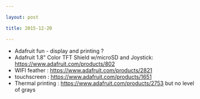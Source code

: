 ```yaml
---

layout: post

title: 2015-12-20

---
```



-   Adafruit fun - display and printing ?
-   Adafruit 1.8" Color TFT Shield w/microSD and Joystick:
    https://www.adafruit.com/products/802
-   WIFI feather : https://www.adafruit.com/products/2821
-   touchscreen : https://www.adafruit.com/products/1651
-   Thermal printing : https://www.adafruit.com/products/2753 but no
    level of grays

